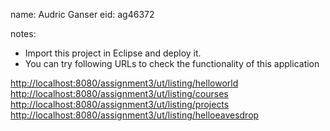name: Audric Ganser
eid: ag46372

notes:
- Import this project in Eclipse and deploy it.
- You can try following URLs to check the functionality of this application

<http://localhost:8080/assignment3/ut/listing/helloworld>
<http://localhost:8080/assignment3/ut/listing/courses>
<http://localhost:8080/assignment3/ut/listing/projects>
<http://localhost:8080/assignment3/ut/listing/helloeavesdrop>
